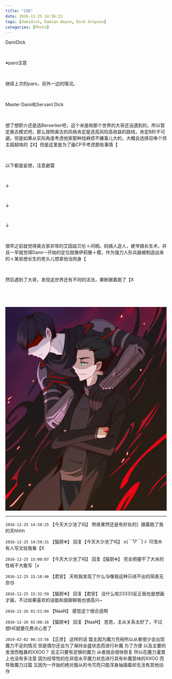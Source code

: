 ```yaml
---
title: "156"
date: 2016-12-25 14:56:22
tags: [damidick, Damian Wayne, Dick Grayson]
categories: [Photo]
---
```


<p>DamiDick</p> 
<br /> 
<p>※paro注意</p> 
<br /> 
<p>继续上次的paro，另外一边的情况。</p> 
<br /> 
<p>Master Dami和Servant Dick</p> 
<br /> 
<p>想了想职介还是选Berserker吧，这个米是和那个世界的大哥还没遇到的，所以暂定奥古模式吧，那么按照奥古的风格肯定是选高风险高收益的路线，肯定B阶不可避。但是如果从实际角度考虑他家那种找麻烦不嫌事儿大的，大概会选择召唤个领主超超啥的【X】但是这里是为了画CP不考虑那些事情【</p> 
<br /> 
<p>以下都是妄想，注意避雷</p> 
<br /> 
<p>↓</p> 
<br /> 
<p>↓</p> 
<br /> 
<p>↓</p> 
<br /> 
<p>很早之前就觉得奥古家非常的艾因兹贝伦＋间桐。妈搞人造人，姥爷搞长生术，并且一早就觉得Dami一开始的定位就像伊莉雅＋樱，作为强力人形兵器被制造出来的＋某些想长生的老头儿想拿他当肉身【</p> 
<br /> 
<p>然后遇到了大哥，发现这世界还有不同的活法，果断跟着跑了【X</p> 
<br /> 
<p><br /></p>

![](https://raw.githubusercontent.com/alicewish/meowchain247/master/img_cVZNdzJtQk9JV2NVV0xJbnFkaGFuNUVkejQzVWRFVzh4bWsvRnpiMHNyMWVVWkxHOWk3M2hBPT0.jpg)

---

`2016-12-25 14:58:25` 【今天大少池了吗】 熬夜果然还是有好处的］跟着跑了我的天hhhh

`2016-12-25 14:59:31` 【猫厨✙】 回复【今天大少池了吗】 o(*￣▽￣*)ゞ 可惜木有人写文给我看【X

`2016-12-25 15:00:07` 【今天大少池了吗】 回复【猫厨✙】 完全把握不了大米的性格不大敢写［x

`2016-12-25 15:18:46` 【君安】 天啦我发现了什么😘像我这种只进不出的简直无奈😓

`2016-12-25 15:32:59` 【猫厨✙】 回复【君安】 没什么啦23333反正我也是想画才画，不过如果喜欢的话能和我聊聊我也很高兴~

`2016-12-26 01:51:04` 【NaaN】 感觉这个很合适啊

`2016-12-26 02:08:16` 【猫厨✙】 回复【NaaN】 恩恩，主从关系太好了，不过想HE就要花费点心思了

`2019-02-02 06:33:56` 【正彦】 这样的话 盟主因为魔力充裕所以从者很少会出现魔力不足的情况 但是偶尔还会为了保持全盛状态而进行补魔 为了方便 以及主要的发泄而粗暴的XXOO？ 反正只要有足够的魔力 从者就会很快恢复 所以在魔力灌溉上也没有多注意 因为经常性的在非低水平魔力状态进行具有补魔意味的XXOO 而导致魔力过载 又因为一开始的绝对服从的令咒而只能浑身抽搐着却无法有其他动作
